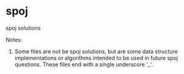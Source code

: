 # spoj
spoj solutions

Notes:

1) Some files are not be spoj solutions, but are some data structure implementations or algorithms
   intended to be used in future spoj questions. These files end with a single underscore '_'.
